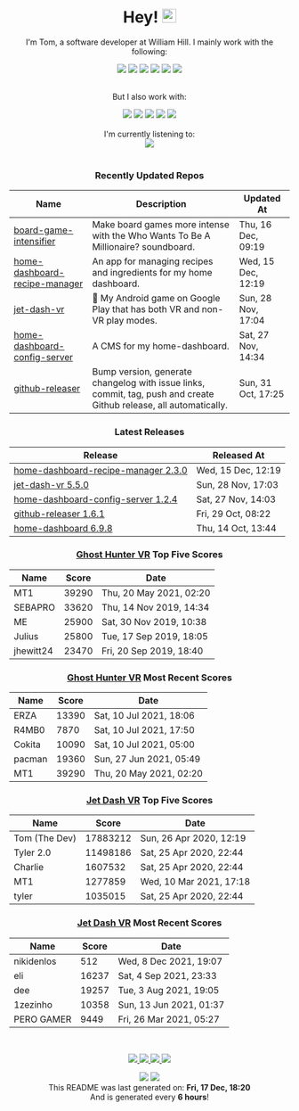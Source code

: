 <div align='center'>
  <h1>Hey! <img src="https://media.giphy.com/media/hvRJCLFzcasrR4ia7z/giphy.gif" width="25px"></h1>
</div>

<div align='center'>
    <p>I'm Tom, a software developer at William Hill. I mainly work with the following:</p>
    <img src="https://img.shields.io/badge/Java-ED8B00?style=for-the-badge&logo=java&logoColor=white"/>
    <img src="https://img.shields.io/badge/JavaScript-323330?style=for-the-badge&logo=javascript&logoColor=F7DF1E" />
    <img src="https://img.shields.io/badge/Jest-C21325?style=for-the-badge&logo=jest&logoColor=white"/>
    <img src="https://img.shields.io/badge/Node.js-339933?style=for-the-badge&logo=nodedotjs&logoColor=white"/>
    <img src="https://img.shields.io/badge/React-20232A?style=for-the-badge&logo=react&logoColor=61DAFB" />
    <img src="https://img.shields.io/badge/storybook-FF4785?style=for-the-badge&logo=storybook&logoColor=white"/>
    <br></br>
    <p>But I also work with:</p>
    <img src="https://img.shields.io/badge/Amazon_AWS-FF9900?style=for-the-badge&logo=amazonaws&logoColor=white"/>
    <img src="https://img.shields.io/badge/Docker-2CA5E0?style=for-the-badge&logo=docker&logoColor=white"/>
    <img src="https://img.shields.io/badge/Python-3776AB?style=for-the-badge&logo=python&logoColor=white"/>
    <img src="https://img.shields.io/badge/Sass-CC6699?style=for-the-badge&logo=sass&logoColor=white"/>
    <img src="https://img.shields.io/badge/Unity-100000?style=for-the-badge&logo=unity&logoColor=white"/>
</div>

<br/>

<div align='center'>
I'm currently listening to: <br/><img src="https:&#x2F;&#x2F;spotify-github-profile.vercel.app&#x2F;api&#x2F;view?uid&#x3D;6uewucrtqgm5qi9s7vafweivn&amp;cover_image&#x3D;true&amp;theme&#x3D;natemoo-re"/>
</div>

<br/>

<div align='center'>

### Recently Updated Repos
| Name | Description | Updated At |
| ---- | ----------- | ---------- |
| [board-game-intensifier](https:&#x2F;&#x2F;github.com&#x2F;iamtomhewitt&#x2F;board-game-intensifier) | Make board games more intense with the Who Wants To Be A Millionaire? soundboard. | Thu, 16 Dec, 09:19 |
| [home-dashboard-recipe-manager](https:&#x2F;&#x2F;github.com&#x2F;iamtomhewitt&#x2F;home-dashboard-recipe-manager) | An app for managing recipes and ingredients for my home dashboard. | Wed, 15 Dec, 12:19 |
| [jet-dash-vr](https:&#x2F;&#x2F;github.com&#x2F;iamtomhewitt&#x2F;jet-dash-vr) | 🚀 My Android game on Google Play that has both VR and non-VR play modes. | Sun, 28 Nov, 17:04 |
| [home-dashboard-config-server](https:&#x2F;&#x2F;github.com&#x2F;iamtomhewitt&#x2F;home-dashboard-config-server) | A CMS for my home-dashboard. | Sat, 27 Nov, 14:34 |
| [github-releaser](https:&#x2F;&#x2F;github.com&#x2F;iamtomhewitt&#x2F;github-releaser) | Bump version, generate changelog with issue links, commit, tag, push and create Github release, all automatically. | Sun, 31 Oct, 17:25 |

### Latest Releases
| Release | Released At |
| ------- | ----------- |
| [home-dashboard-recipe-manager 2.3.0](https:&#x2F;&#x2F;github.com&#x2F;iamtomhewitt&#x2F;home-dashboard-recipe-manager&#x2F;releases&#x2F;tag&#x2F;2.3.0) | Wed, 15 Dec, 12:19 | 
| [jet-dash-vr 5.5.0](https:&#x2F;&#x2F;github.com&#x2F;iamtomhewitt&#x2F;jet-dash-vr&#x2F;releases&#x2F;tag&#x2F;5.5.0) | Sun, 28 Nov, 17:03 | 
| [home-dashboard-config-server 1.2.4](https:&#x2F;&#x2F;github.com&#x2F;iamtomhewitt&#x2F;home-dashboard-config-server&#x2F;releases&#x2F;tag&#x2F;1.2.4) | Sat, 27 Nov, 14:03 | 
| [github-releaser 1.6.1](https:&#x2F;&#x2F;github.com&#x2F;iamtomhewitt&#x2F;github-releaser&#x2F;releases&#x2F;tag&#x2F;1.6.1) | Fri, 29 Oct, 08:22 | 
| [home-dashboard 6.9.8](https:&#x2F;&#x2F;github.com&#x2F;iamtomhewitt&#x2F;home-dashboard&#x2F;releases&#x2F;tag&#x2F;6.9.8) | Thu, 14 Oct, 13:44 | 

### [Ghost Hunter VR](https://play.google.com/store/apps/details?id=com.SwivelChairGames.VRPacman) Top Five Scores
| Name | Score | Date |
| ---- | ----------- | ---------- |
| MT1 | 39290 | Thu, 20 May 2021, 02:20 |
| SEBAPRO | 33620 | Thu, 14 Nov 2019, 14:34 |
| ME | 25900 | Sat, 30 Nov 2019, 10:38 |
| Julius | 25800 | Tue, 17 Sep 2019, 18:05 |
| jhewitt24 | 23470 | Fri, 20 Sep 2019, 18:40 |

### [Ghost Hunter VR](https://play.google.com/store/apps/details?id=com.SwivelChairGames.VRPacman) Most Recent Scores
| Name | Score | Date |
| ---- | ----------- | ---------- |
| ERZA | 13390 | Sat, 10 Jul 2021, 18:06 |
| R4MB0 | 7870 | Sat, 10 Jul 2021, 17:50 |
| Cokita | 10090 | Sat, 10 Jul 2021, 05:00 |
| pacman | 19360 | Sun, 27 Jun 2021, 05:49 |
| MT1 | 39290 | Thu, 20 May 2021, 02:20 |

### [Jet Dash VR](https://play.google.com/store/apps/details?id=com.BlueRobotGames.JetDashVR&hl=en_GB&gl=US) Top Five Scores
| Name | Score | Date |
| ---- | ----------- | ---------- |
| Tom (The Dev) | 17883212 | Sun, 26 Apr 2020, 12:19 |
| Tyler 2.0 | 11498186 | Sat, 25 Apr 2020, 22:44 |
| Charlie | 1607532 | Sat, 25 Apr 2020, 22:44 |
| MT1 | 1277859 | Wed, 10 Mar 2021, 17:18 |
| tyler | 1035015 | Sat, 25 Apr 2020, 22:44 |

### [Jet Dash VR](https://play.google.com/store/apps/details?id=com.BlueRobotGames.JetDashVR&hl=en_GB&gl=US) Most Recent Scores
| Name | Score | Date |
| ---- | ----------- | ---------- |
| nikidenlos | 512 | Wed, 8 Dec 2021, 19:07 |
| eli | 16237 | Sat, 4 Sep 2021, 23:33 |
| dee | 19257 | Tue, 3 Aug 2021, 19:05 |
| 1zezinho | 10358 | Sun, 13 Jun 2021, 01:37 |
| PERO GAMER | 9449 | Fri, 26 Mar 2021, 05:27 |

</div>

<p/>
<br/>

<div align='center'>
  <a href="https://www.youtube.com/user/tomhewittification/videos?view_as=subscriber">
    <img src="https://img.shields.io/badge/YouTube-FF0000?style=for-the-badge&logo=youtube&logoColor=white" />
  </a>
  <a href="https://www.instagram.com/iamtomhewitt/">
    <img src="https://img.shields.io/badge/Instagram-E4405F?style=for-the-badge&logo=instagram&logoColor=white" />
  </a>
  <a href="https://www.linkedin.com/in/thomas-hewitt-ab7724a8/">
    <img src="https://img.shields.io/badge/LinkedIn-0077B5?style=for-the-badge&logo=linkedin&logoColor=white" />
  </a>
  <a href="https://iamtomhewitt.github.io/website/#/">
    <img src="https://img.shields.io/badge/website-000000?style=for-the-badge&logo=About.me&logoColor=white" />
  </a>
</div>

<p/>

<div align='center'>
  <img src="https://github.com/iamtomhewitt/iamtomhewitt/actions/workflows/build.yml/badge.svg" />
  <img src="https://visitor-badge.glitch.me/badge?page_id=iamtomhewitt.iamtomhewitt" />
</div>

<div align='center'>
This README was last generated on: <b>Fri, 17 Dec, 18:20</b>
<br/>
And is generated every <b>6 hours</b>!
</div>
